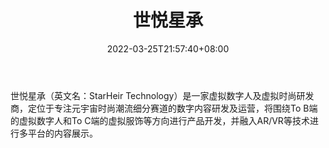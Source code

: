 ﻿---
weight: 
title: "世悦星承"
description: "世悦星承（英文名：StarHeir Technology）是一家虚拟数字人及虚拟时尚研发商，定位于专注元宇宙时尚潮流细分赛道的数字内容研发及运营，将围绕To B端的虚拟数字人和To C端的虚拟服饰等方向进行产品开发，并融入AR/VR等技术进行多平台的内容展示。"
date: 2022-03-25T21:57:40+08:00
lastmod: 2022-03-25T16:45:40+08:00
draft: false
authors: ["Metabd"]
featuredImage: "218.png"
link: "https://www.tianyancha.com/company/4366138893"
tags: ["世悦星承","虚拟人"]
categories: ["navigation"]
navigation: ["虚拟人"]
lightgallery: true
toc: true
pinned: false
recommend: false
recommend1: false
---
世悦星承（英文名：StarHeir Technology）是一家虚拟数字人及虚拟时尚研发商，定位于专注元宇宙时尚潮流细分赛道的数字内容研发及运营，将围绕To B端的虚拟数字人和To C端的虚拟服饰等方向进行产品开发，并融入AR/VR等技术进行多平台的内容展示。
